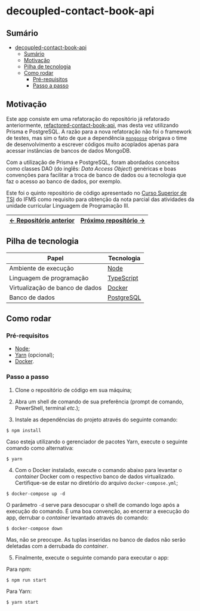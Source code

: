 # decoupled-contact-book-api

## Sumário

- [decoupled-contact-book-api](#decoupled-contact-book-api)
  - [Sumário](#sumário)
  - [Motivação](#motivação)
  - [Pilha de tecnologia](#pilha-de-tecnologia)
  - [Como rodar](#como-rodar)
    - [Pré-requisitos](#pré-requisitos)
    - [Passo a passo](#passo-a-passo)

## Motivação

Este app consiste em uma refatoração do repositório já refatorado anteriormente, [refactored-contact-book-api](https://github.com/mdccg/refactored-contact-book-api), mas desta vez utilizando Prisma e PostgreSQL. A razão para a nova refatoração não foi o framework de testes, mas sim o fato de que a dependência [`mongoose`](https://npmjs.com/package/mongoose/) obrigava o time de desenvolvimento a escrever códigos muito acoplados apenas para acessar instâncias de bancos de dados MongoDB.

Com a utilização de Prisma e PostgreSQL, foram abordados conceitos como classes DAO (do inglês: _Data Access Object_) genéricas e boas convenções para facilitar a troca de banco de dados ou a tecnologia que faz o acesso ao banco de dados, por exemplo.

Este foi o quinto repositório de código apresentado no [Curso Superior de TSI](https://www.ifms.edu.br/campi/campus-aquidauana/cursos/graduacao/sistemas-para-internet/sistemas-para-internet) do IFMS como requisito para obtenção da nota parcial das atividades da unidade curricular Linguagem de Programação III.

| [&larr; Repositório anterior](https://github.com/mdccg/postal-code-api) | [Próximo repositório &rarr;](https://github.com/mdccg/decoupled-postal-code-api) |
|-|-|

## Pilha de tecnologia

| Papel | Tecnologia |
|-|-|
| Ambiente de execução | [Node](https://nodejs.org/en/) |
| Linguagem de programação | [TypeScript](https://www.typescriptlang.org/) |
| Virtualização de banco de dados | [Docker](https://www.docker.com/) |
| Banco de dados | [PostgreSQL](https://www.postgresql.org/) |

## Como rodar

### Pré-requisitos

- [Node](https://nodejs.org/en/download/);
- [Yarn](https://yarnpkg.com/) (opcional);
- [Docker](https://docs.docker.com/engine/install/).

### Passo a passo

1. Clone o repositório de código em sua máquina;
   
2. Abra um shell de comando de sua preferência (prompt de comando, PowerShell, terminal _etc_.);

3. Instale as dependências do projeto através do seguinte comando:

```console
$ npm install
```

Caso esteja utilizando o gerenciador de pacotes Yarn, execute o seguinte comando como alternativa:

```console
$ yarn
```

4. Com o Docker instalado, execute o comando abaixo para levantar o _container_ Docker com o respectivo banco de dados virtualizado. Certifique-se de estar no diretório do arquivo `docker-compose.yml`;

```console
$ docker-compose up -d
```

O parâmetro `-d` serve para desocupar o shell de comando logo após a execução do comando. É uma boa convenção, ao encerrar a execução do app, derrubar o _container_ levantado através do comando:

```console
$ docker-compose down
```

Mas, não se preocupe. As tuplas inseridas no banco de dados não serão deletadas com a derrubada do _container_.

5. Finalmente, execute o seguinte comando para executar o app:

Para npm:

```console
$ npm run start
```

Para Yarn:

```console
$ yarn start
```
